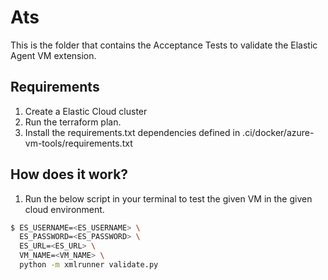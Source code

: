 # Ats

This is the folder that contains the Acceptance Tests to validate the Elastic Agent VM extension.

## Requirements

1. Create a Elastic Cloud cluster
2. Run the terraform plan.
3. Install the requirements.txt dependencies defined in .ci/docker/azure-vm-tools/requirements.txt

## How does it work?

1. Run the below script in your terminal to test the given VM in the given cloud environment.

```bash
$ ES_USERNAME=<ES_USERNAME> \
  ES_PASSWORD=<ES_PASSWORD> \
  ES_URL=<ES_URL> \
  VM_NAME=<VM_NAME> \
  python -m xmlrunner validate.py
```
